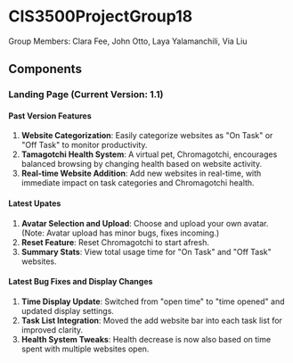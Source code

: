 # CIS3500ProjectGroup18

Group Members: Clara Fee, John Otto, Laya Yalamanchili, Via Liu

## Components

### Landing Page (Current Version: 1.1)

#### Past Version Features

1. **Website Categorization**: Easily categorize websites as "On Task" or "Off Task" to monitor productivity.
2. **Tamagotchi Health System**: A virtual pet, Chromagotchi, encourages balanced browsing by changing health based on website activity.
3. **Real-time Website Addition**: Add new websites in real-time, with immediate impact on task categories and Chromagotchi health.

#### Latest Upates

1. **Avatar Selection and Upload**: Choose and upload your own avatar. (Note: Avatar upload has minor bugs, fixes incoming.)
2. **Reset Feature**: Reset Chromagotchi to start afresh.
3. **Summary Stats**: View total usage time for "On Task" and "Off Task" websites.

#### Latest Bug Fixes and Display Changes

1. **Time Display Update**: Switched from "open time" to "time opened" and updated display settings.
2. **Task List Integration**: Moved the add website bar into each task list for improved clarity.
3. **Health System Tweaks**: Health decrease is now also based on time spent with multiple websites open.
